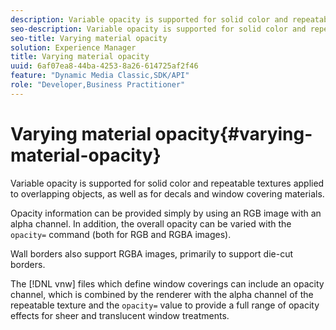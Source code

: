 ```yaml
---
description: Variable opacity is supported for solid color and repeatable textures applied to overlapping objects, as well as for decals and window covering materials.
seo-description: Variable opacity is supported for solid color and repeatable textures applied to overlapping objects, as well as for decals and window covering materials.
seo-title: Varying material opacity
solution: Experience Manager
title: Varying material opacity
uuid: 6af07ea8-44ba-4253-8a26-614725af2f46
feature: "Dynamic Media Classic,SDK/API"
role: "Developer,Business Practitioner"
---
```


# Varying material opacity{#varying-material-opacity}

Variable opacity is supported for solid color and repeatable textures applied to overlapping objects, as well as for decals and window covering materials.

Opacity information can be provided simply by using an RGB image with an alpha channel. In addition, the overall opacity can be varied with the `opacity=` command (both for RGB and RGBA images).

Wall borders also support RGBA images, primarily to support die-cut borders.

The [!DNL vnw] files which define window coverings can include an opacity channel, which is combined by the renderer with the alpha channel of the repeatable texture and the `opacity=` value to provide a full range of opacity effects for sheer and translucent window treatments. 
